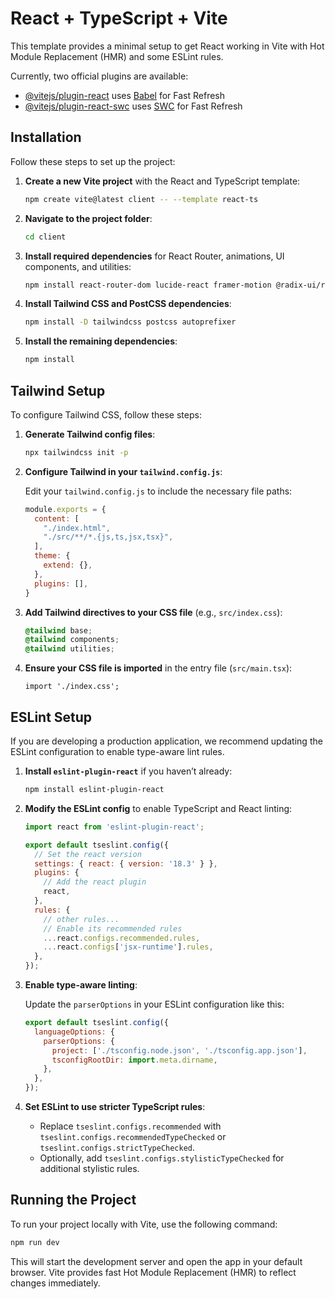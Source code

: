

# React + TypeScript + Vite

This template provides a minimal setup to get React working in Vite with Hot Module Replacement (HMR) and some ESLint rules.

Currently, two official plugins are available:

- [@vitejs/plugin-react](https://github.com/vitejs/vite-plugin-react/blob/main/packages/plugin-react/README.md) uses [Babel](https://babeljs.io/) for Fast Refresh
- [@vitejs/plugin-react-swc](https://github.com/vitejs/vite-plugin-react-swc) uses [SWC](https://swc.rs/) for Fast Refresh

## Installation

Follow these steps to set up the project:

1. **Create a new Vite project** with the React and TypeScript template:

   ```bash
   npm create vite@latest client -- --template react-ts
   ```

2. **Navigate to the project folder**:

   ```bash
   cd client
   ```

3. **Install required dependencies** for React Router, animations, UI components, and utilities:

   ```bash
   npm install react-router-dom lucide-react framer-motion @radix-ui/react-tabs @radix-ui/react-slot class-variance-authority clsx tailwind-merge
   ```

4. **Install Tailwind CSS and PostCSS dependencies**:

   ```bash
   npm install -D tailwindcss postcss autoprefixer
   ```

5. **Install the remaining dependencies**:

   ```bash
   npm install
   ```

## Tailwind Setup

To configure Tailwind CSS, follow these steps:

1. **Generate Tailwind config files**:

   ```bash
   npx tailwindcss init -p
   ```

2. **Configure Tailwind in your `tailwind.config.js`**:

   Edit your `tailwind.config.js` to include the necessary file paths:

   ```js
   module.exports = {
     content: [
       "./index.html",
       "./src/**/*.{js,ts,jsx,tsx}",
     ],
     theme: {
       extend: {},
     },
     plugins: [],
   }
   ```

3. **Add Tailwind directives to your CSS file** (e.g., `src/index.css`):

   ```css
   @tailwind base;
   @tailwind components;
   @tailwind utilities;
   ```

4. **Ensure your CSS file is imported** in the entry file (`src/main.tsx`):

   ```tsx
   import './index.css';
   ```

## ESLint Setup

If you are developing a production application, we recommend updating the ESLint configuration to enable type-aware lint rules.

1. **Install `eslint-plugin-react`** if you haven’t already:

   ```bash
   npm install eslint-plugin-react
   ```

2. **Modify the ESLint config** to enable TypeScript and React linting:

   ```js
   import react from 'eslint-plugin-react';

   export default tseslint.config({
     // Set the react version
     settings: { react: { version: '18.3' } },
     plugins: {
       // Add the react plugin
       react,
     },
     rules: {
       // other rules...
       // Enable its recommended rules
       ...react.configs.recommended.rules,
       ...react.configs['jsx-runtime'].rules,
     },
   });
   ```

3. **Enable type-aware linting**:

   Update the `parserOptions` in your ESLint configuration like this:

   ```js
   export default tseslint.config({
     languageOptions: {
       parserOptions: {
         project: ['./tsconfig.node.json', './tsconfig.app.json'],
         tsconfigRootDir: import.meta.dirname,
       },
     },
   });
   ```

4. **Set ESLint to use stricter TypeScript rules**:

   - Replace `tseslint.configs.recommended` with `tseslint.configs.recommendedTypeChecked` or `tseslint.configs.strictTypeChecked`.
   - Optionally, add `tseslint.configs.stylisticTypeChecked` for additional stylistic rules.

## Running the Project

To run your project locally with Vite, use the following command:

```bash
npm run dev
```

This will start the development server and open the app in your default browser. Vite provides fast Hot Module Replacement (HMR) to reflect changes immediately.

